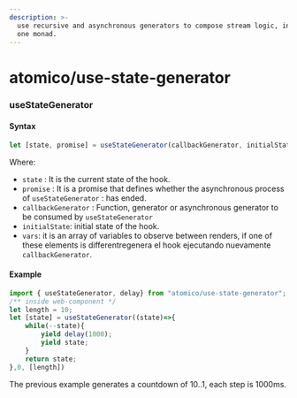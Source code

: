 ```yaml
---
description: >-
  use recursive and asynchronous generators to compose stream logic, in short
  one monad.
---
```


# atomico/use-state-generator

### useStateGenerator

#### Syntax

```javascript
let [state, promise] = useStateGenerator(callbackGenerator, initialState, vars);
```

Where:

* `state` : It is the current state of the hook.
* `promise` : It is a promise that defines whether the asynchronous process of `useStateGenerator` : has ended.
* `callbackGenerator` : Function, generator or asynchronous generator to be consumed by `useStateGenerator`
* `initialState`: initial state of the hook.
* `vars`: it is an array of variables to observe between renders, if one of these elements is differentregenera el hook ejecutando nuevamente `callbackGenerator`.

#### Example

```javascript
import { useStateGenerator, delay} from "atomico/use-state-generator";
/** inside web-component */
let length = 10;
let [state] = useStateGenerator((state)=>{
    while(--state){
        yield delay(1000);
        yield state;
    }
    return state;
},0, [length])
```

The previous example generates a countdown of 10..1, each step is 1000ms.

